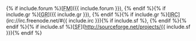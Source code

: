 {% if include.forum %}[<abbr title="Official Forum">FM</abbr>]({{ include.forum }}), {% endif %}{% if include.gr %}[<abbr title="GitHub Repository">GR</abbr>]({{ include.gr }}), {% endif %}{% if include.gr %}[<abbr title="Internet Relay Chat">IRC</abbr>](irc://irc.freenode.net/#{{ include.irc }}){% if include.sf %},&nbsp;{% endif %}{% endif %}{% if include.sf %}[<abbr title="SourceForge">SF</abbr>](http://sourceforge.net/projects/{{ include.sf }}){% endif %}
